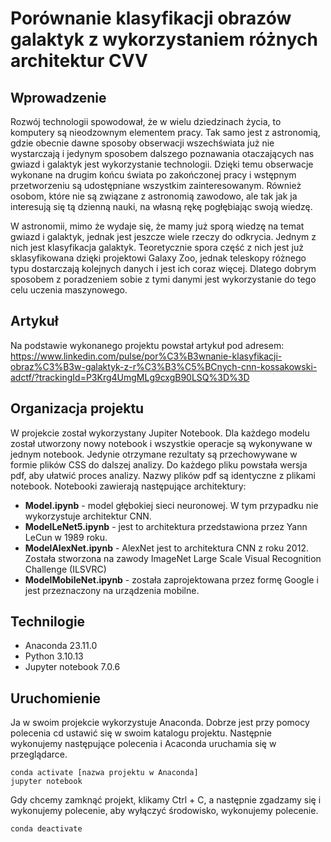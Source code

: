 # Porównanie klasyfikacji obrazów galaktyk z wykorzystaniem różnych architektur CVV
## Wprowadzenie
Rozwój technologii spowodował, że w wielu dziedzinach życia, to komputery są nieodzownym elementem pracy. Tak samo jest z astronomią, gdzie obecnie dawne sposoby obserwacji wszechświata już nie wystarczają i jedynym sposobem dalszego poznawania otaczających nas gwiazd i galaktyk jest wykorzystanie technologii. Dzięki temu obserwacje wykonane na drugim końcu świata po zakończonej pracy i wstępnym przetworzeniu są udostępniane wszystkim zainteresowanym. Również osobom, które nie są związane z astronomią zawodowo, ale tak jak ja interesują się tą dzienną nauki, na własną rękę pogłębiając swoją wiedzę.

W astronomii, mimo że wydaje się, że mamy już sporą wiedzę na temat gwiazd i galaktyk, jednak jest jeszcze wiele rzeczy do odkrycia. Jednym z nich jest klasyfikacja galaktyk. Teoretycznie spora część z nich jest już sklasyfikowana dzięki projektowi Galaxy Zoo, jednak teleskopy różnego typu dostarczają kolejnych danych i jest ich coraz więcej. Dlatego dobrym sposobem z poradzeniem sobie z tymi danymi jest wykorzystanie do tego celu uczenia maszynowego.
## Artykuł
Na podstawie wykonanego projektu powstał artykuł pod adresem: https://www.linkedin.com/pulse/por%C3%B3wnanie-klasyfikacji-obraz%C3%B3w-galaktyk-z-r%C3%B3%C5%BCnych-cnn-kossakowski-adctf/?trackingId=P3Krg4UmgMLg9cxgB90LSQ%3D%3D
## Organizacja projektu
W projekcie został wykorzystany Jupiter Notebook. Dla każdego modelu został utworzony nowy notebook i wszystkie operacje są wykonywane w jednym notebook. Jedynie otrzymane rezultaty są przechowywane w formie plików CSS do dalszej analizy. Do każdego pliku powstała wersja pdf, aby ułatwić proces analizy. Nazwy plików pdf są identyczne z plikami notebook.
Notebooki zawierają następujące architektury:
- **Model.ipynb** - model głębokiej sieci neuronowej. W tym przypadku nie wykorzystuje architektur CNN.
- **ModelLeNet5.ipynb** -  jest to architektura przedstawiona przez Yann LeCun w 1989 roku.
- **ModelAlexNet.ipynb** - AlexNet jest to architektura CNN z roku 2012. Została stworzona na zawody ImageNet Large Scale Visual Recognition Challenge (ILSVRC)
- **ModelMobileNet.ipynb** - została zaprojektowana przez formę Google i jest przeznaczony na urządzenia mobilne.
## Technilogie
- Anaconda 23.11.0
- Python 3.10.13
- Jupyter notebook 7.0.6
## Uruchomienie
Ja w swoim projekcie wykorzystuje Anaconda. Dobrze jest przy pomocy polecenia cd ustawić się w swoim katalogu projektu. Następnie wykonujemy następujące polecenia i Acaconda uruchamia się w przeglądarce.
```
conda activate [nazwa projektu w Anaconda]
jupyter notebook
````
Gdy chcemy zamknąć projekt, klikamy Ctrl + C, a następnie zgadzamy się i wykonujemy polecenie, aby wyłączyć środowisko, wykonujemy polecenie. 
```
conda deactivate
```

